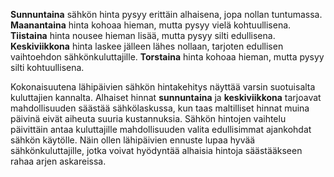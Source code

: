 **Sunnuntaina** sähkön hinta pysyy erittäin alhaisena, jopa nollan tuntumassa. **Maanantaina** hinta kohoaa hieman, mutta pysyy vielä kohtuullisena. **Tiistaina** hinta nousee hieman lisää, mutta pysyy silti edullisena. **Keskiviikkona** hinta laskee jälleen lähes nollaan, tarjoten edullisen vaihtoehdon sähkönkuluttajille. **Torstaina** hinta kohoaa hieman, mutta pysyy silti kohtuullisena.

Kokonaisuutena lähipäivien sähkön hintakehitys näyttää varsin suotuisalta kuluttajien kannalta. Alhaiset hinnat **sunnuntaina** ja **keskiviikkona** tarjoavat mahdollisuuden säästää sähkölaskussa, kun taas maltilliset hinnat muina päivinä eivät aiheuta suuria kustannuksia. Sähkön hintojen vaihtelu päivittäin antaa kuluttajille mahdollisuuden valita edullisimmat ajankohdat sähkön käytölle. Näin ollen lähipäivien ennuste lupaa hyvää sähkönkuluttajille, jotka voivat hyödyntää alhaisia hintoja säästääkseen rahaa arjen askareissa.